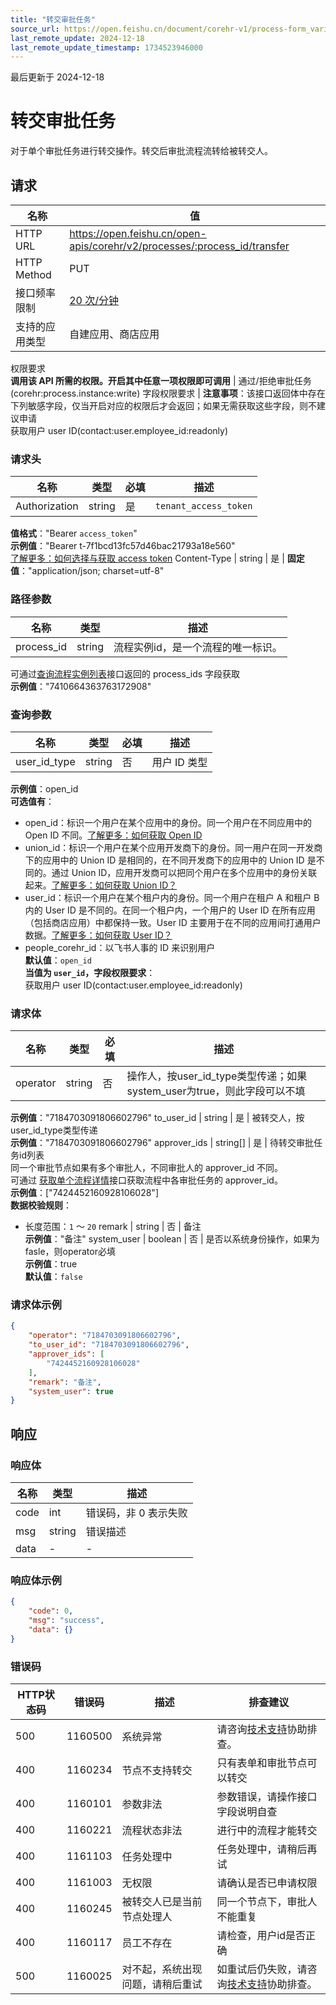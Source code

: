 ```yaml
---
title: "转交审批任务"
source_url: https://open.feishu.cn/document/corehr-v1/process-form_variable_data/approver-task/update-2
last_remote_update: 2024-12-18
last_remote_update_timestamp: 1734523946000
---
```

最后更新于 2024-12-18

# 转交审批任务

对于单个审批任务进行转交操作。转交后审批流程流转给被转交人。

## 请求
名称 | 值
---|---
HTTP URL | https://open.feishu.cn/open-apis/corehr/v2/processes/:process_id/transfer
HTTP Method | PUT
接口频率限制 | [20 次/分钟](https://open.feishu.cn/document/ukTMukTMukTM/uUzN04SN3QjL1cDN)
支持的应用类型 | 自建应用、商店应用
权限要求  
            **调用该 API 所需的权限。开启其中任意一项权限即可调用** | 通过/拒绝审批任务(corehr:process.instance:write)
字段权限要求 | **注意事项**：该接口返回体中存在下列敏感字段，仅当开启对应的权限后才会返回；如果无需获取这些字段，则不建议申请  
        获取用户 user ID(contact:user.employee_id:readonly)

### 请求头

名称 | 类型 | 必填 | 描述
--- | --- | --- | ---
Authorization | string | 是 | `tenant_access_token`  
**值格式**："Bearer `access_token`"  
**示例值**："Bearer t-7f1bcd13fc57d46bac21793a18e560"  
[了解更多：如何选择与获取 access token](https://open.feishu.cn/document/uAjLw4CM/ugTN1YjL4UTN24CO1UjN/trouble-shooting/how-to-choose-which-type-of-token-to-use)
Content-Type | string | 是 | **固定值**："application/json; charset=utf-8"

### 路径参数

名称 | 类型 | 描述
--- | --- | ---
process_id | string | 流程实例id，是一个流程的唯一标识。  
可通过[查询流程实例列表](https://open.feishu.cn/document/uAjLw4CM/ukTMukTMukTM/corehr-v2/process/list)接口返回的 process_ids 字段获取  
**示例值**："7410664363763172908"

### 查询参数

名称 | 类型 | 必填 | 描述
--- | --- | --- | ---
user_id_type | string | 否 | 用户 ID 类型  
**示例值**：open_id  
**可选值有**：  
- open_id：标识一个用户在某个应用中的身份。同一个用户在不同应用中的 Open ID 不同。[了解更多：如何获取 Open ID](https://open.feishu.cn/document/uAjLw4CM/ugTN1YjL4UTN24CO1UjN/trouble-shooting/how-to-obtain-openid)  
- union_id：标识一个用户在某个应用开发商下的身份。同一用户在同一开发商下的应用中的 Union ID 是相同的，在不同开发商下的应用中的 Union ID 是不同的。通过 Union ID，应用开发商可以把同个用户在多个应用中的身份关联起来。[了解更多：如何获取 Union ID？](https://open.feishu.cn/document/uAjLw4CM/ugTN1YjL4UTN24CO1UjN/trouble-shooting/how-to-obtain-union-id)  
- user_id：标识一个用户在某个租户内的身份。同一个用户在租户 A 和租户 B 内的 User ID 是不同的。在同一个租户内，一个用户的 User ID 在所有应用（包括商店应用）中都保持一致。User ID 主要用于在不同的应用间打通用户数据。[了解更多：如何获取 User ID？](https://open.feishu.cn/document/uAjLw4CM/ugTN1YjL4UTN24CO1UjN/trouble-shooting/how-to-obtain-user-id)  
- people_corehr_id：以飞书人事的 ID 来识别用户  
**默认值**：`open_id`  
**当值为 `user_id`，字段权限要求**：  
获取用户 user ID(contact:user.employee_id:readonly)

### 请求体

名称 | 类型 | 必填 | 描述
--- | --- | --- | ---
operator | string | 否 | 操作人，按user_id_type类型传递；如果system_user为true，则此字段可以不填  
**示例值**："7184703091806602796"
to_user_id | string | 是 | 被转交人，按user_id_type类型传递  
**示例值**："7184703091806602796"
approver_ids | string\[\] | 是 | 待转交审批任务id列表  
同一个审批节点如果有多个审批人，不同审批人的 approver_id 不同。  
可通过 [获取单个流程详情](https://open.feishu.cn/document/uAjLw4CM/ukTMukTMukTM/corehr-v2/process/get)接口获取流程中各审批任务的 approver_id。  
**示例值**：["7424452160928106028"]  
**数据校验规则**：  
- 长度范围：`1` ～ `20`
remark | string | 否 | 备注  
**示例值**："备注"
system_user | boolean | 否 | 是否以系统身份操作，如果为fasle，则operator必填  
**示例值**：true  
**默认值**：`false`

### 请求体示例
```json
{
    "operator": "7184703091806602796",
    "to_user_id": "7184703091806602796",
    "approver_ids": [
        "7424452160928106028"
    ],
    "remark": "备注",
    "system_user": true
}
```

## 响应

### 响应体

名称 | 类型 | 描述
--- | --- | ---
code | int | 错误码，非 0 表示失败
msg | string | 错误描述
data | \- | \-

### 响应体示例
```json
{
    "code": 0,
    "msg": "success",
    "data": {}
}
```

### 错误码

HTTP状态码 | 错误码 | 描述 | 排查建议
--- | --- | --- | ---
500 | 1160500 | 系统异常 | 请咨询[技术支持](https://applink.feishu.cn/TLJpeNdW)协助排查。
400 | 1160234 | 节点不支持转交 | 只有表单和审批节点可以转交
400 | 1160101 | 参数非法 | 参数错误，请操作接口字段说明自查
400 | 1160221 | 流程状态非法 | 进行中的流程才能转交
400 | 1161103 | 任务处理中 | 任务处理中，请稍后再试
400 | 1161003 | 无权限 | 请确认是否已申请权限
400 | 1160245 | 被转交人已是当前节点处理人 | 同一个节点下，审批人不能重复
400 | 1160117 | 员工不存在 | 请检查，用户id是否正确
500 | 1160025 | 对不起，系统出现问题，请稍后重试 | 如重试后仍失败，请咨询[技术支持](https://applink.feishu.cn/TLJpeNdW)协助排查。
